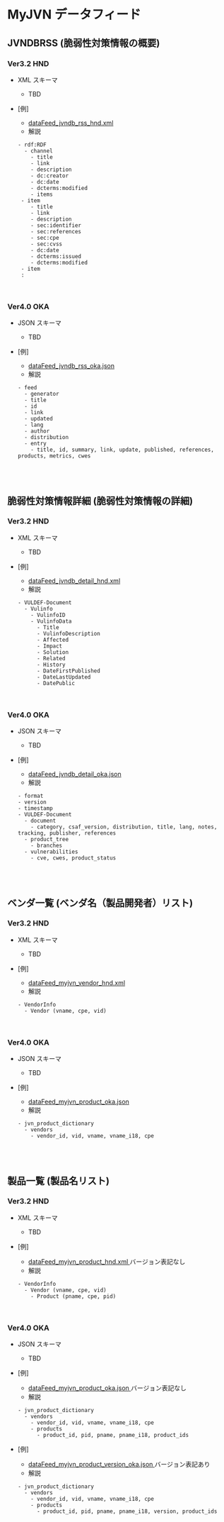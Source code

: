 # MyJVN データフィード

## JVNDBRSS (脆弱性対策情報の概要)

### Ver3.2 HND

- XML スキーマ

  - TBD

- \[例\]
  - [ dataFeed_jvndb_rss_hnd.xml ](../examples/dataFeed_jvndb_rss_hnd.xml)
  - 解説
  ```
  - rdf:RDF
    - channel
      - title
      - link
      - description
      - dc:creator
      - dc:date
      - dcterms:modified
      - items
   - item
      - title
      - link
      - description
      - sec:identifier
      - sec:references
      - sec:cpe
      - sec:cvss
      - dc:date
      - dcterms:issued
      - dcterms:modified
   - item
   :
  ```

<br>

### Ver4.0 OKA

- JSON スキーマ

  - TBD

- \[例\]
  - [ dataFeed_jvndb_rss_oka.json ](../examples/dataFeed_jvndb_rss_oka.json)
  - 解説
  ```
  - feed
    - generator
    - title
    - id
    - link
    - updated
    - lang
    - author
    - distribution
    - entry
      - title, id, summary, link, update, published, references, products, metrics, cwes
  ```

<br>
<br>

## 脆弱性対策情報詳細 (脆弱性対策情報の詳細)

### Ver3.2 HND

- XML スキーマ

  - TBD

- \[例\]
  - [ dataFeed_jvndb_detail_hnd.xml ](../examples/dataFeed_jvndb_detail_hnd.xml)
  - 解説
  ```
  - VULDEF-Document
    - Vulinfo
      - VulinfoID
      - VulinfoData
        - Title
        - VulinfoDescription
        - Affected
        - Impact
        - Solution
        - Related
        - History
        - DateFirstPublished
        - DateLastUpdated
        - DatePublic
  ```

<br>

### Ver4.0 OKA

- JSON スキーマ

  - TBD

- \[例\]
  - [ dataFeed_jvndb_detail_oka.json ](../examples/dataFeed_jvndb_detail_oka.json)
  - 解説
  ```
  - format
  - version
  - timestamp
  - VULDEF-Document
    - document
      - category, csaf_version, distribution, title, lang, notes, tracking, publisher, references
    - product_tree
      - branches
    - vulnerabilities
      - cve, cwes, product_status
  ```

<br>
<br>

## ベンダ一覧 (ベンダ名（製品開発者）リスト)

### Ver3.2 HND

- XML スキーマ

  - TBD

- \[例\]
  - [ dataFeed_myjvn_vendor_hnd.xml ](../examples/dataFeed_myjvn_vendor_hnd.xml)
  - 解説
  ```
  - VendorInfo
    - Vendor (vname, cpe, vid)
  ```

<br>

### Ver4.0 OKA

- JSON スキーマ

  - TBD

- \[例\]
  - [ dataFeed_myjvn_product_oka.json ](../examples/dataFeed_myjvn_product_oka.json)
  - 解説
  ```
  - jvn_product_dictionary
    - vendors
      - vendor_id, vid, vname, vname_i18, cpe
  ```

<br>
<br>

## 製品一覧 (製品名リスト)

### Ver3.2 HND

- XML スキーマ

  - TBD

- \[例\]
  - [ dataFeed_myjvn_product_hnd.xml ](../examples/dataFeed_myjvn_product_hnd.xml) バージョン表記なし
  - 解説
  ```
  - VendorInfo
    - Vendor (vname, cpe, vid)
      - Product (pname, cpe, pid)
  ```

<br>

### Ver4.0 OKA

- JSON スキーマ

  - TBD

- \[例\]

  - [ dataFeed_myjvn_product_oka.json ](../examples/dataFeed_myjvn_product_oka.json) バージョン表記なし
  - 解説

  ```
  - jvn_product_dictionary
    - vendors
      - vendor_id, vid, vname, vname_i18, cpe
      - products
        - product_id, pid, pname, pname_i18, product_ids
  ```

- \[例\]
  - [ dataFeed_myjvn_product_version_oka.json ](../examples/dataFeed_myjvn_product_version_oka.json) バージョン表記あり
  - 解説
  ```
  - jvn_product_dictionary
    - vendors
      - vendor_id, vid, vname, vname_i18, cpe
      - products
        - product_id, pid, pname, pname_i18, version, product_ids
  ```
